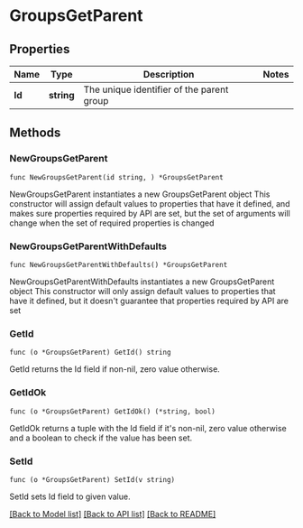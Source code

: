 # GroupsGetParent

## Properties

Name | Type | Description | Notes
------------ | ------------- | ------------- | -------------
**Id** | **string** | The unique identifier of the parent group | 

## Methods

### NewGroupsGetParent

`func NewGroupsGetParent(id string, ) *GroupsGetParent`

NewGroupsGetParent instantiates a new GroupsGetParent object
This constructor will assign default values to properties that have it defined,
and makes sure properties required by API are set, but the set of arguments
will change when the set of required properties is changed

### NewGroupsGetParentWithDefaults

`func NewGroupsGetParentWithDefaults() *GroupsGetParent`

NewGroupsGetParentWithDefaults instantiates a new GroupsGetParent object
This constructor will only assign default values to properties that have it defined,
but it doesn't guarantee that properties required by API are set

### GetId

`func (o *GroupsGetParent) GetId() string`

GetId returns the Id field if non-nil, zero value otherwise.

### GetIdOk

`func (o *GroupsGetParent) GetIdOk() (*string, bool)`

GetIdOk returns a tuple with the Id field if it's non-nil, zero value otherwise
and a boolean to check if the value has been set.

### SetId

`func (o *GroupsGetParent) SetId(v string)`

SetId sets Id field to given value.



[[Back to Model list]](../README.md#documentation-for-models) [[Back to API list]](../README.md#documentation-for-api-endpoints) [[Back to README]](../README.md)


